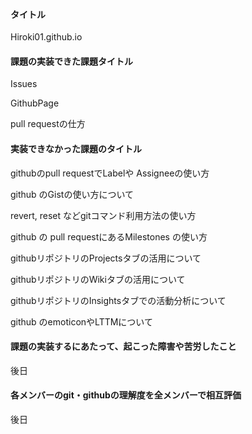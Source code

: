 #### タイトル
Hiroki01.github.io
#### 課題の実装できた課題タイトル
Issues

GithubPage

pull requestの仕方

#### 実装できなかった課題のタイトル
githubのpull requestでLabelや Assigneeの使い方

  github のGistの使い方について
  
  revert, reset などgitコマンド利用方法の使い方 
  
  github の pull requestにあるMilestones の使い方 
  
  githubリポジトリのProjectsタブの活用について
  
  githubリポジトリのWikiタブの活用について
  
  githubリポジトリのInsightsタブでの活動分析について 
  
  github のemoticonやLTTMについて
  
#### 課題の実装するにあたって、起こった障害や苦労したこと
後日
#### 各メンバーのgit・githubの理解度を全メンバーで相互評価
後日
